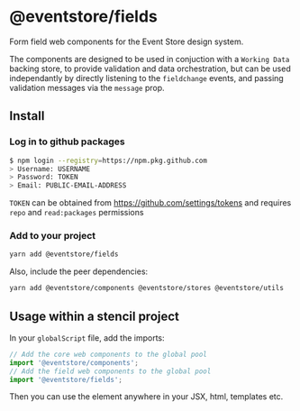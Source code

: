 # @eventstore/fields

Form field web components for the Event Store design system.

The components are designed to be used in conjuction with a `Working Data` backing store, to provide validation and data orchestration, but can be used independantly by directly listening to the `fieldchange` events, and passing validation messages via the `message` prop.

## Install

### Log in to github packages

```sh
$ npm login --registry=https://npm.pkg.github.com
> Username: USERNAME
> Password: TOKEN
> Email: PUBLIC-EMAIL-ADDRESS
```

`TOKEN` can be obtained from https://github.com/settings/tokens and requires `repo` and `read:packages` permissions

### Add to your project

```sh
yarn add @eventstore/fields
```

Also, include the peer dependencies:

```sh
yarn add @eventstore/components @eventstore/stores @eventstore/utils
```

## Usage within a stencil project

In your `globalScript` file, add the imports:

```ts
// Add the core web components to the global pool
import '@eventstore/components';
// Add the field web components to the global pool
import '@eventstore/fields';
```

Then you can use the element anywhere in your JSX, html, templates etc.
